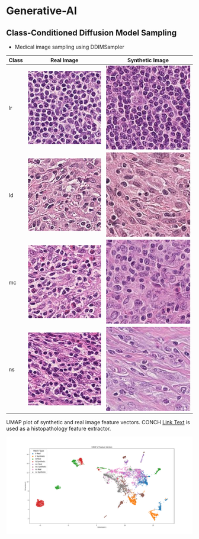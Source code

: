 # Generative-AI

## Class-Conditioned Diffusion Model Sampling
- Medical image sampling using DDIMSampler

| Class | Real Image | Synthetic Image |
|-------|------------|-----------------|
| lr    | ![lr_real](images/lr_image.jpeg) | ![lr_synthetic](images/lr_synthetic_image.jpeg) |
| ld    | ![ld_real](images/ld_image.jpeg) | ![ld_synthetic](images/ld_synthetic_image.jpeg) |
| mc    | ![mc_real](images/mc_image.jpeg) | ![mc_synthetic](images/mc_synthetic_image.jpeg) |
| ns    | ![ns_real](images/ns_image.jpeg) | ![ns_synthetic](images/ns_synthetic_image.jpeg) |


UMAP plot of synthetic and real image feature vectors. CONCH [Link Text](https://huggingface.co/MahmoodLab/CONCH) is used as a histopathology feature extractor.

![Alt text](images/umap_all_classes.jpeg)
